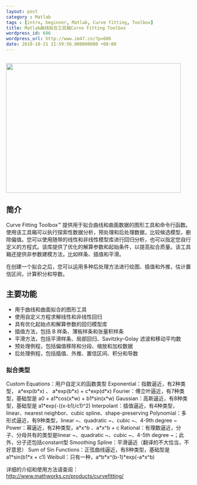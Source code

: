 ```yaml
---
layout: post
category : Matlab
tags : [intro, beginner, Matlab, Curve fitting, Toolbox]
title: Matlab曲线拟合工具箱Curve Fitting Toolbox
wordpress_id: 686
wordpress_url: http://www.im47.cn/?p=686
date: 2010-10-21 21:59:56.000000000 +08:00
---
```

<h2><img class="aligncenter size-full wp-image-687" title="51092_wl_cft3_fig1_wl" src="http://www.im47.net/wp-content/uploads/2010/10/51092_wl_cft3_fig1_wl.jpg" alt="" width="476" height="354" /></h2>
<h2>简介</h2>
Curve Fitting Toolbox™ 提供用于拟合曲线和曲面数据的图形工具和命令行函数。使用该工具箱可以执行探索性数据分析，预处理和后处理数据，比较候选模型，删除偏值。您可以使用随带的线性和非线性模型库进行回归分析，也可以指定您自行定义的方程式。该库提供了优化的解算参数和起始条件，以提高拟合质量。该工具箱还提供非参数建模方法，比如样条、插值和平滑。

在创建一个拟合之后，您可以运用多种后处理方法进行绘图、插值和外推，估计置信区间，计算积分和导数。
<h2>主要功能</h2>
<ul>
	<li>用于曲线和曲面拟合的图形工具</li>
	<li>使用自定义方程求解线性和非线性回归</li>
	<li>具有优化起始点和解算参数的回归模型库</li>
	<li>插值方法，包括 B 样条、薄板样条和张量积样条</li>
	<li>平滑方法，包括平滑样条、局部回归、Savitzky-Golay 滤波和移动平均数</li>
	<li>预处理例程，包括偏值移除和分段、缩放和加权数据</li>
	<li>后处理例程，包括插值、外推、置信区间、积分和导数</li>
</ul>
<h3>拟合类型</h3>
Custom Equations：用户自定义的函数类型
Exponential：指数逼近，有2种类型， a*exp(b*x) 、 a*exp(b*x) + c*exp(d*x)
Fourier：傅立叶逼近，有7种类型，基础型是 a0 + a1*cos(x*w) + b1*sin(x*w)
Gaussian：高斯逼近，有8种类型，基础型是 a1*exp(-((x-b1)/c1)^2)
Interpolant：插值逼近，有4种类型，linear、nearest neighbor、cubic spline、shape-preserving
Polynomial：多形式逼近，有9种类型，linear ~、quadratic ~、cubic ~、4-9th degree ~
Power：幂逼近，有2种类型，a*x^b 、a*x^b + c
Rational：有理数逼近，分子、分母共有的类型是linear ~、quadratic ~、cubic ~、4-5th degree ~；此外，分子还包括constant型
Smoothing Spline：平滑逼近（翻译的不大恰当，不好意思）
Sum of Sin Functions：正弦曲线逼近，有8种类型，基础型是 a1*sin(b1*x + c1)
Weibull：只有一种，a*b*x^(b-1)*exp(-a*x^b)

详细的介绍和使用方法请查阅：<a href="http://www.mathworks.cn/products/curvefitting/">http://www.mathworks.cn/products/curvefitting/</a>
